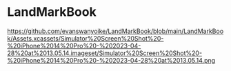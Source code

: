 # LandMarkBook
https://github.com/evanswanyoike/LandMarkBook/blob/main/LandMarkBook/Assets.xcassets/Simulator%20Screen%20Shot%20-%20iPhone%2014%20Pro%20-%202023-04-28%20at%2013.05.14.imageset/Simulator%20Screen%20Shot%20-%20iPhone%2014%20Pro%20-%202023-04-28%20at%2013.05.14.png
